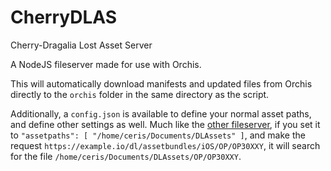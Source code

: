 # CherryDLAS
Cherry-Dragalia Lost Asset Server

A NodeJS fileserver made for use with Orchis.

This will automatically download manifests and updated files from Orchis directly to the `orchis` folder in the same directory as the script.

Additionally, a `config.json` is available to define your normal asset paths, and define other settings as well.
Much like the [other fileserver](https://github.com/CerisWhite/DL_AssetServer), if you set it to `"assetpaths": [ "/home/ceris/Documents/DLAssets" ]`,
and make the request `https://example.io/dl/assetbundles/iOS/OP/OP30XXY`,
it will search for the file `/home/ceris/Documents/DLAssets/OP/OP30XXY`.

